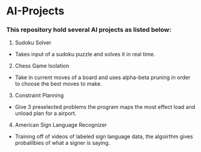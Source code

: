 # AI-Projects
### This repository hold several AI projects as listed below:

1. Sudoku Solver
* Takes input of a sudoku puzzle and solves it in real time.
2. Chess Game Isolation
* Take in current moves of a board and uses alpha-beta pruning in order to choose the best moves to make.
3. Constraint Planning 
* Give 3 preselected problems the program maps the most effect load and unload plan for a airport.
4. American Sign Language Recognizer
* Training off of videos of labeled sign language data, the algoirthm gives probalilbies of what a signer is saying.
